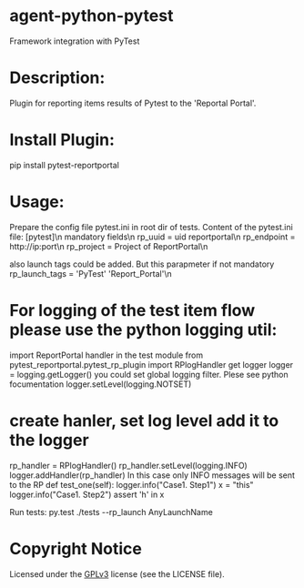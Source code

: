 # agent-python-pytest
Framework integration with PyTest

# Description:
Plugin for reporting items results of Pytest to the 'Reportal Portal'.

# Install Plugin:
pip install pytest-reportportal

# Usage:

Prepare the config file pytest.ini in root dir of tests.
Content of the pytest.ini file:
  [pytest]\n
  mandatory fields\n
  rp_uuid = uid reportportal\n
  rp_endpoint = http://ip:port\n
  rp_project = Project of ReportPortal\n

  also launch tags could be added. But this parapmeter if not mandatory
  rp_launch_tags = 'PyTest' 'Report_Portal'\n

# For logging of the test item flow please use the python logging util:
  import ReportPortal handler in the test module
  from pytest_reportportal.pytest_rp_plugin import RPlogHandler
  get logger
  logger = logging.getLogger()
  you could set global logging filter. Plese see python focumentation
  logger.setLevel(logging.NOTSET)
  # create hanler, set log level add it to the logger
  rp_handler = RPlogHandler()
  rp_handler.setLevel(logging.INFO)
  logger.addHandler(rp_handler)
  In this case only INFO messages will be sent to the RP
  def test_one(self):
      logger.info("Case1. Step1")
      x = "this"
      logger.info("Case1. Step2")
      assert 'h' in x

Run tests:
py.test ./tests --rp_launch AnyLaunchName

# Copyright Notice
Licensed under the [GPLv3](https://www.gnu.org/licenses/quick-guide-gplv3.html)
license (see the LICENSE file).